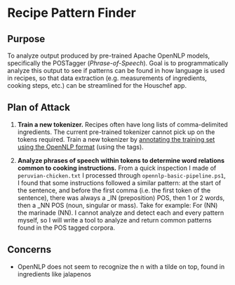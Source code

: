 
# Recipe Pattern Finder

## Purpose

To analyze output produced by pre-trained Apache OpenNLP models, specifically the POSTagger (*Phrase-of-Speech*). 
Goal is to programmatically analyze this output to see if patterns can be found in how language is used in 
recipes, so that data extraction (e.g. measurements of ingredients, cooking steps, etc.) can be streamlined for 
the Houschef app.

## Plan of Attack

1. **Train a new tokenizer.** Recipes often have long lists of comma-delimited ingredients. The current pre-trained
tokenizer cannot pick up on the tokens required. Train a new tokenizer by [annotating the training set using the OpenNLP
format](https://opennlp.apache.org/docs/1.9.3/manual/opennlp.html#tools.tokenizer.training.tool) (using the <SPLIT> tags).

2. **Analyze phrases of speech within tokens to determine word relations common to cooking instructions.** From a quick
inspection I made of `peruvian-chicken.txt` I processed through `opennlp-basic-pipeline.ps1`, I found that some
instructions followed a similar pattern: at the start of the sentence, and before the first comma (i.e. the first token
of the sentence), there was always a _IN (preposition) POS, then 1 or 2 words, then a _NN POS (noun, singular or mass).
Take for example: For (NN) the marinade (NN). I cannot analyze and detect each and every pattern myself, so I will
write a tool to analyze and return common patterns found in the POS tagged corpora.

## Concerns

* OpenNLP does not seem to recognize the n with a tilde on top, found in ingredients like jalapenos
